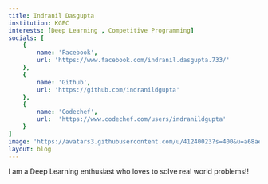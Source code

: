 ```yaml
---
title: Indranil Dasgupta
institution: KGEC
interests: [Deep Learning , Competitive Programming]
socials: [
    {
        name: 'Facebook',
        url: 'https://www.facebook.com/indranil.dasgupta.733/'
    },
    {
        name: 'Github',
        url: 'https://github.com/indranildgupta'
    },
    {
        name: 'Codechef',
        url:  'https://www.codechef.com/users/indranildgupta'
    }
]
image: 'https://avatars3.githubusercontent.com/u/41240023?s=400&u=a68aee819551cdbeb6bd8b1ee6bd2d22df878f67&v=4'
layout: blog
---
```

I am a Deep Learning enthusiast who loves to solve real world problems!!


